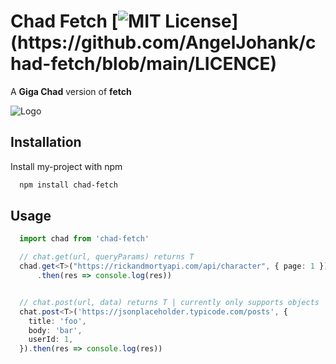 # Chad Fetch [![MIT License](https://img.shields.io/apm/l/atomic-design-ui.svg?)](https://github.com/AngelJohank/chad-fetch/blob/main/LICENCE)

A **Giga Chad** version of **fetch**


![Logo](https://cdn3.emoji.gg/emojis/8748_gigachad.png)

## Installation

Install my-project with npm

```bash
  npm install chad-fetch
```

## Usage

```typescript
  import chad from 'chad-fetch'

  // chat.get(url, queryParams) returns T
  chad.get<T>("https://rickandmortyapi.com/api/character", { page: 1 })
      .then(res => console.log(res))


  // chat.post(url, data) returns T | currently only supports objects  
  chat.post<T>('https://jsonplaceholder.typicode.com/posts', {
    title: 'foo',
    body: 'bar',
    userId: 1,
  }).then(res => console.log(res))
```
